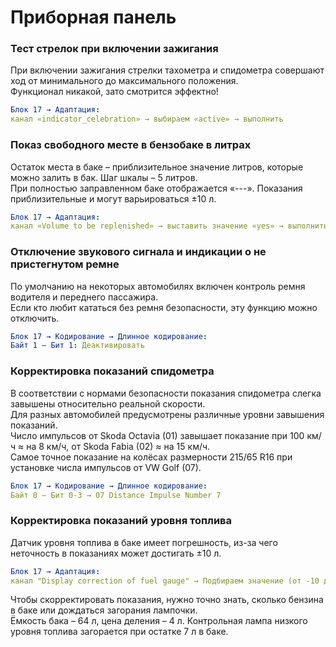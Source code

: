 # Приборная панель

### Тест стрелок при включении зажигания 
При включении зажигания стрелки тахометра и спидометра совершают ход от минимального до максимального положения.   
Функционал никакой, зато смотрится эффектно!   
``` yaml
Блок 17 → Адаптация: 
канал «indicator_celebration» → выбираем «active» → выполнить 
```
 
### Показ свободного месте в бензобаке в литрах 
Остаток места в баке – приблизительное значение литров, которые можно залить в бак. Шаг шкалы – 5 литров.   
При полностью заправленном баке отображается «---». Показания приблизительные и могут варьироваться ±10 л.
``` yaml
Блок 17 → Адаптация: 
канал «Volume to be replenished» → выставить значение «yes» → выполнить 
```
 
### Отключение звукового сигнала и индикации о не пристегнутом ремне 
По умолчанию на некоторых автомобилях включен контроль ремня водителя и переднего пассажира.   
Если кто любит кататься без ремня безопасности, эту функцию можно отключить. 
``` yaml
Блок 17 → Кодирование → Длинное кодирование:
Байт 1 – Бит 1: Деактивировать 
```
 
### Корректировка показаний спидометра 
В соответствии с нормами безопасности показания спидометра слегка завышены относительно реальной скорости.   
Для разных автомобилей предусмотрены различные уровни завышения показаний.   
Число импульсов от Skoda Octavia (01) завышает показание при 100 км/ч ≈ на 8 км/ч, от Skoda Fabia (02) ≈ на 15 км/ч.   
Самое точное показание на колёсах размерности 215/65 R16 при установке числа импульсов от VW Golf (07).   
``` yaml
Блок 17 → Кодирование → Длинное кодирование:
Байт 0 – Бит 0-3 → 07 Distance Impulse Number 7 
```
 
### Корректировка показаний уровня топлива 
Датчик уровня топлива в баке имеет погрешность, из-за чего неточность в показаниях может достигать ±10 л. 
``` yaml
Блок 17 → Адаптация: 
канал "Display correction of fuel gauge" → Подбираем значение (от -10 до 10) → выполнить 
```

Чтобы скорректировать показания, нужно точно знать, сколько бензина в баке или дождаться загорания лампочки.  
Ёмкость бака – 64 л, цена деления – 4 л. Контрольная лампа низкого уровня топлива загорается при остатке 7 л в баке. 
 
 